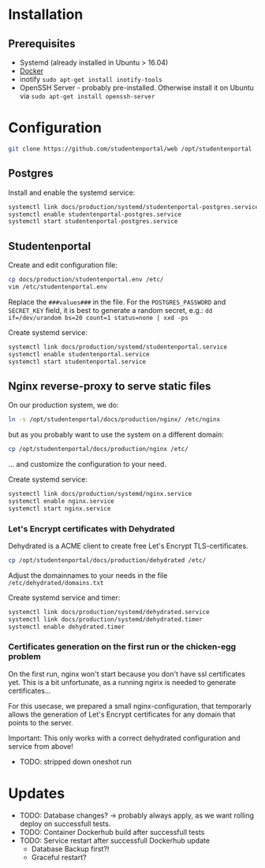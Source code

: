 # Installation

## Prerequisites

* Systemd (already installed in Ubuntu > 16.04)
* [Docker](https://docs.docker.com/engine/installation/linux/ubuntu/#install-docker)
* inotify `sudo apt-get install inotify-tools`
* OpenSSH Server - probably pre-installed. Otherwise install it on Ubuntu via `sudo apt-get install openssh-server`


# Configuration

```bash
git clone https://github.com/studentenportal/web /opt/studentenportal
```

## Postgres

Install and enable the systemd service:

```bash
systemctl link docs/production/systemd/studentenportal-postgres.service
systemctl enable studentenportal-postgres.service
systemctl start studentenportal-postgres.service
```

## Studentenportal

Create and edit configuration file:

```bash
cp docs/production/studentenportal.env /etc/
vim /etc/studentenportal.env
```

Replace the `###values###` in the file. For the `POSTGRES_PASSWORD` and `SECRET_KEY` field, it is best to generate a random secret, e.g.: `dd if=/dev/urandom bs=20 count=1 status=none | xxd -ps`

Create systemd service:

```bash
systemctl link docs/production/systemd/studentenportal.service
systemctl enable studentenportal.service
systemctl start studentenportal.service
```

## Nginx reverse-proxy to serve static files

On our production system, we do:
```bash
ln -s /opt/studentenportal/docs/production/nginx/ /etc/nginx
```

but as you probably want to use the system on a different domain:

```bash
cp /opt/studentenportal/docs/production/nginx /etc/
```

... and customize the configuration to your need.

Create systemd service:

```bash
systemctl link docs/production/systemd/nginx.service
systemctl enable nginx.service
systemctl start nginx.service
```

### Let's Encrypt certificates with Dehydrated

Dehydrated is a ACME client to create free Let's Encrypt TLS-certificates.

```bash
cp /opt/studentenportal/docs/production/dehydrated /etc/
```

Adjust the domainnames to your needs in the file `/etc/dehydrated/domains.txt`

Create systemd service and timer:

```bash
systemctl link docs/production/systemd/dehydrated.service
systemctl link docs/production/systemd/dehydrated.timer
systemctl enable dehydrated.timer
```

### Certificates generation on the first run or the chicken-egg problem

On the first run, nginx won't start because you don't have ssl certificates yet. This is a bit unfortunate, as a running nginx is needed to generate certificates...

For this usecase, we prepared a small nginx-configuration, that temporarly allows the generation of Let's Encrypt certificates for any domain that points to the server.

Important: This only works with a correct dehydrated configuration and service from above!

- TODO: stripped down oneshot run

# Updates

- TODO: Database changes? -> probably always apply, as we want rolling deploy on successfull tests.
- TODO: Container Dockerhub build after successfull tests
- TODO: Service restart after successfull Dockerhub update
  - Database Backup first?!
  - Graceful restart?
